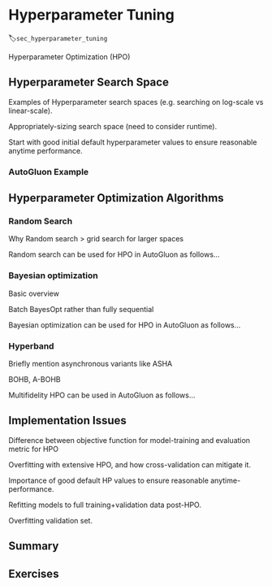 # Hyperparameter Tuning
:label:`sec_hyperparameter_tuning`

Hyperparameter Optimization (HPO)

## Hyperparameter Search Space

Examples of Hyperparameter search spaces (e.g. searching on log-scale vs linear-scale).

Appropriately-sizing search space (need to consider runtime).

Start with good initial default hyperparameter values to ensure reasonable anytime performance.

### AutoGluon Example


## Hyperparameter Optimization Algorithms

###  Random Search

Why Random search > grid search for larger spaces

Random search can be used for HPO in AutoGluon as follows...

### Bayesian optimization

Basic overview

Batch BayesOpt rather than fully sequential

Bayesian optimization can be used for HPO in AutoGluon as follows...


### Hyperband

Briefly mention asynchronous variants like ASHA

BOHB, A-BOHB

Multifidelity HPO can be used in AutoGluon as follows...


## Implementation Issues

Difference between objective function for model-training and evaluation metric for HPO

Overfitting with extensive HPO, and how cross-validation can mitigate it.

Importance of good default HP values to ensure reasonable anytime-performance.

Refitting models to full training+validation data post-HPO.

Overfitting validation set.


## Summary


## Exercises


